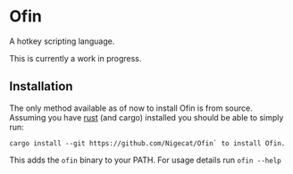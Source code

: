 # Ofin
A hotkey scripting language.

This is currently a work in progress.

## Installation

The only method available as of now to install Ofin is from source.  
Assuming you have [rust](https://www.rust-lang.org/) (and cargo) installed you should be able to simply run:  
```
cargo install --git https://github.com/Nigecat/Ofin` to install Ofin.
```  
This adds the `ofin` binary to your PATH. For usage details run `ofin --help`